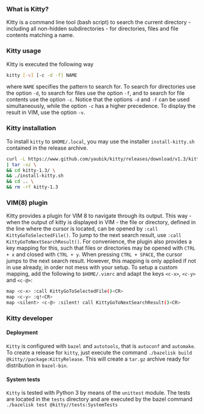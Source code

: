 ### What is Kitty?

Kitty is a command line tool (bash script) to search the current directory - including all non-hidden subdirectories - for directories, files and file contents matching a name.

### Kitty usage

Kitty is executed the following way
```bash
kitty [-v] [-c -d -f] NAME
```
where `NAME` specifies the pattern to search for.
To search for directories use the option `-d`, to search for files use the option `-f`, and to search for file contents use the option `-c`. Notice that the options `-d` and `-f` can be used simultaneously, while the option `-c` has a higher precedence.
To display the result in VIM, use the option `-v`.

### Kitty installation

To install `kitty` to `$HOME/.local`, you may use the installer `install-kitty.sh` contained in the release archive.

```bash
curl -L https://www.github.com/yaubik/kitty/releases/download/v1.3/kitty-1.3.tar.gz \
| tar -xz \
&& cd kitty-1.3/ \
&& ./install-kitty.sh
&& cd .. \
&& rm -rf kitty-1.3
```

### VIM(8) plugin

Kitty provides a plugin for VIM 8 to navigate through its output.
This way - when the output of kitty is displayed in VIM - the file or directory,
defined in the line where the cursor is located,
can be opened by `:call KittyGoToSelectedFile()`.
To jump to the next search result, use `:call KittyGoToNextSearchResult()`.
For convenience, the plugin also provides a key mapping for this,
such that files or directories may be opened with `CTRL + x` and closed with `CTRL + y`.
When pressing `CTRL + SPACE`, the cursor jumps to the next search result.
However, this mapping is only applied if not in use already, in order not mess with your setup.
To setup a custom mapping, add the following to `$HOME/.vimrc` and adapt the keys `<c-x>`, `<c-y>` and `<c-@>`:

```bash
map <c-x> :call KittyGoToSelectedFile()<CR>
map <c-y> :q!<CR>
map <silent> <c-@> :silent! call KittyGoToNextSearchResult()<CR>
```

### Kitty developer

#### Deployment

`Kitty` is configured with `bazel` and `autotools`, that is `autoconf` and `automake`.
To create a release for `kitty`, just execute the command `./bazelisk build @kitty//package:KittyRelease`.
This will create a `tar.gz` archive ready for distribution in `bazel-bin`.

#### System tests

`Kitty` is tested with Python 3 by means of the `unittest` module.
The tests are located in the `tests` directory and are executed by the bazel command `./bazelisk test @kitty//tests:SystemTests`
